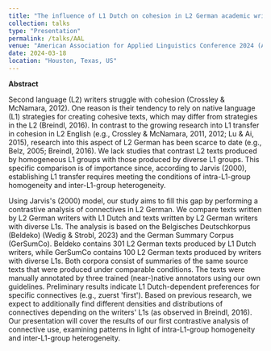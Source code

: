 ```yaml
---
title: "The influence of L1 Dutch on cohesion in L2 German academic writing: A contrastive corpus-based analysis"
collection: talks
type: "Presentation"
permalink: /talks/AAL
venue: "American Association for Applied Linguistics Conference 2024 (AAAL 2024)"
date: 2024-03-18
location: "Houston, Texas, US"
---
```


**Abstract**

Second language (L2) writers struggle with cohesion (Crossley & McNamara, 2012). One reason is their tendency to rely on native language (L1) strategies for creating cohesive texts, which may differ from strategies in the L2 (Breindl, 2016). In contrast to the growing research into L1 transfer in cohesion in L2 English (e.g., Crossley & McNamara, 2011, 2012; Lu & Ai, 2015), research into this aspect of L2 German has been scarce to date (e.g., Belz, 2005; Breindl, 2016). We lack studies that contrast L2 texts produced by homogeneous L1 groups with those produced by diverse L1 groups. This specific comparison is of importance since, according to Jarvis (2000), establishing L1 transfer requires meeting the conditions of intra-L1-group homogeneity and inter-L1-group heterogeneity.

Using Jarvis's (2000) model, our study aims to fill this gap by performing a contrastive analysis of connectives in L2 German. We compare texts written by L2 German writers with L1 Dutch and texts written by L2 German writers with diverse L1s. The analysis is based on the Belgisches Deutschkorpus (Beldeko) (Wedig & Strobl, 2023) and the German Summary Corpus (GerSumCo). Beldeko contains 301 L2 German texts produced by L1 Dutch writers, while GerSumCo contains 100 L2 German texts produced by writers with diverse L1s. Both corpora consist of summaries of the same source texts that were produced under comparable conditions. The texts were manually annotated by three trained (near-)native annotators using our own guidelines. Preliminary results indicate L1 Dutch-dependent preferences for specific connectives (e.g., zuerst 'first'). Based on previous research, we expect to additionally find different densities and distributions of connectives depending on the writers' L1s (as observed in Breindl, 2016). Our presentation will cover the results of our first contrastive analysis of connective use, examining patterns in light of intra-L1-group homogeneity and inter-L1-group heterogeneity.